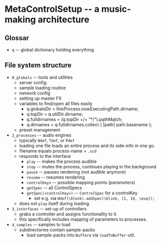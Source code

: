 MetaControlSetup -- a music-making architecture
===============================================

## Glossar

+ ```q``` -- global dictionary holding everything



## File system structure

+ ```0_globals``` -- tools and utilities
    * server config
    * sample loading routine
    * network config
    * setting up master FX
    * variables to find/open all files easily
        - q.globalsDir = thisProcess.nowExecutingPath.dirname;
        - q.topDir = q.utilDir.dirname;
        - q.fulldirnames = (q.topDir +/+ "*/").pathMatch;
        - q.dirnames = q.fulldirnames.collect { |path| path.basename };
    * preset management
+ ```2_processes``` -- audio engines
    * typically ```Ndef```, ```Tdef```, or ```Pdef```
    * loading one file loads an entire process and its side-info in one go.
    * filename equals process-name + ```.scd```
    * responds to the interface
        - ```play``` -- makes the process audible
        - ```stop``` -- mutes the process, continues playing in the background
        - ```pause``` -- pauses rendering (not audible anymore)
        - ```resume``` -- resumes rendering
        - ```controlKeys``` -- possible mapping points (*parameters*)
        - ```getSpec``` -- all ControlSpecs
        - ```getSpec(<controlKey>)```  -- ```ControlSpec``` for a controlKey
            + set e.g. via ```Ndef(\blonk).addSpec(\blink, [1, 10, \exp]);```
    * does not ```play``` itself during loading.
+ ```3_interfaces``` -- set-up of controllers
    * grabs a controller and assigns functionality to it.
    * this specifically includes mapping of parameters to processes.
+ ```4_samples``` -- samples to load
    * subdirectories contain sample-packs
        - load sample-packs into ```Buffer```s via ```loadToBuffer```-util.


